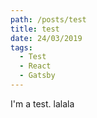 ```yaml
---
path: /posts/test
title: test
date: 24/03/2019
tags:
  - Test
  - React
  - Gatsby
---
```


I'm a test.
lalala